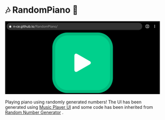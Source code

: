 # 🎶 RandomPiano 🎹
![](chrome_screenshot_1631362838591.png)

Playing piano using randomly generated numbers!
The UI has been generated using [Music Player UI](https://github.com/n-ce/MusicPlayerUI) and some code has been inherited from [Random Number Generator](https://github.com/n-ce/RandomNumberGenerator) .
